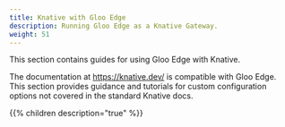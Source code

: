 ```yaml
---
title: Knative with Gloo Edge
description: Running Gloo Edge as a Knative Gateway.
weight: 51
---
```


This section contains guides for using Gloo Edge with Knative.

The documentation at https://knative.dev/ is compatible with Gloo Edge. This section provides guidance and tutorials for custom configuration options not covered in the standard Knative docs.

{{% children description="true" %}}
